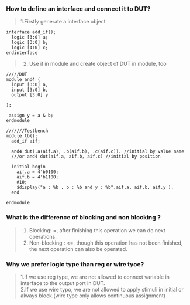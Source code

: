 ### How to define an interface and connect it to DUT?
>1.Firstly generate a interface object
```
interface add_if();
  logic [3:0] a;
  logic [3:0] b;
  logic [4:0] c;
endinterface
```
>2. Use it in module and create object of DUT in module, too
```
/////DUT
module and4 (
  input [3:0] a,
  input [3:0] b,
  output [3:0] y
 
);
  
 assign y = a & b; 
endmodule

///////Testbench
module tb();
  add_if aif;
  
  and4 dut(.a(aif.a), .b(aif.b), .c(aif.c)). //initial by value name
  ///or and4 dut(aif.a, aif.b, aif.c) //initial by position
  
  initial begin
    aif.a = 4'b0100;
    aif.b = 4'b1100;
    #10;
    $display("a : %b , b : %b and y : %b",aif.a, aif.b, aif.y );
  end
  
endmodule
```

### What is the difference of blocking and non blocking ?
>1. Blocking: =, after finishing this operation we can do next operations.  
>2. Non-blocking : <=, though this operation has not been finished, the next operation can also be operated.    

### Why we prefer logic type than reg or wire tyoe?
>1.If we use reg type, we are not allowed to connext variable in interface to the output port in DUT.   
>2.If we use wire typo, we are not allowed to apply stimuli in initial or always block.(wire type only allows continuous assignment)
